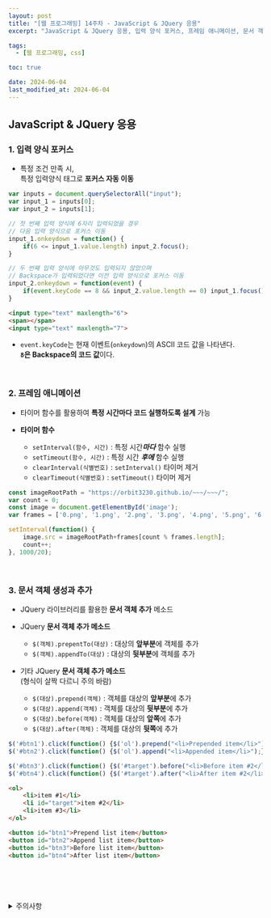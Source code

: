 ```yaml
---
layout: post
title: "[웹 프로그래밍] 14주차 - JavaScript & JQuery 응용"
excerpt: "JavaScript & JQuery 응용, 입력 양식 포커스, 프레임 애니메이션, 문서 객체 생성과 추가"

tags:
  - [웹 프로그래밍, css]

toc: true

date: 2024-06-04
last_modified_at: 2024-06-04
---
```

## JavaScript & JQuery 응용
### 1. 입력 양식 포커스
- 특정 조건 만족 시,  
특정 입력양식 태그로 **포커스 자동 이동**  

```js
var inputs = document.querySelectorAll("input");
var input_1 = inputs[0];
var input_2 = inputs[1];

// 첫 번째 입력 양식에 6자리 입력되었을 경우
// 다음 입력 양식으로 포커스 이동
input_1.onkeydown = function() {
    if(6 <= input_1.value.length) input_2.focus();
}

// 두 번째 입력 양식에 아무것도 입력되지 않았으며
// Backspace가 입력되었다면 이전 입력 양식으로 포커스 이동
input_2.onkeydown = function(event) {
    if(event.keyCode == 8 && input_2.value.length == 0) input_1.focus();
}
```

```html
<input type="text" maxlength="6">
<span></span>
<input type="text" maxlength="7">
```

- `event.keyCode`는 현재 이벤트(`onkeydown`)의 ASCII 코드 값을 나타낸다.  
**`8`은 Backspace의 코드 값**이다.  

<br>

### 2. 프레임 애니메이션
- 타이머 함수를 활용하여 **특정 시간마다 코드 실행하도록 설계** 가능  

- **타이머 함수**
  - `setInterval(함수, 시간)` : 특정 시간***마다*** 함수 실행
  - `setTimeout(함수, 시간)` : 특정 시간 ***후에*** 함수 실행
  - `clearInterval(식별번호)` : `setInterval()` 타이머 제거
  - `clearTimeout(식별번호)` : `setTimeout()` 타이머 제거  

```js
const imageRootPath = "https://orbit3230.github.io/~~~/~~~/";
var count = 0;
const image = document.getElementById('image');
var frames = ['0.png', '1.png', '2.png', '3.png', '4.png', '5.png', '6.png', '7.png', '8.png'];

setInterval(function() {
    image.src = imageRootPath+frames[count % frames.length];
    count++;
}, 1000/20);
```

<br>

### 3. 문서 객체 생성과 추가
- JQuery 라이브러리를 활용한 **문서 객체 추가** 메소드

- JQuery **문서 객체 추가 메소드**
  - `$(객체).prepentTo(대상)` : 대상의 **앞부분**에 객체를 추가
  - `$(객체).appendTo(대상)` : 대상의 **뒷부분**에 객체를 추가  

- 기타 JQuery **문서 객체 추가 메소드**  
(형식이 살짝 다르니 주의 바람)
  - `$(대상).prepend(객체)` : 객체를 대상의 **앞부분**에 추가
  - `$(대상).append(객체)` : 객체를 대상의 **뒷부분**에 추가
  - `$(대상).before(객체)` : 객체를 대상의 **앞쪽**에 추가
  - `$(대상).after(객체)` : 객체를 대상의 **뒷쪽**에 추가  

```js
$('#btn1').click(function() {$('ol').prepend("<li>Prepended item</li>");});
$('#btn2').click(function() {$('ol').append("<li>Appended item</li>");});

$('#btn3').click(function() {$('#target').before("<li>Before item #2</li>");});
$('#btn4').click(function() {$('#target').after("<li>After item #2</li>");});
```

```html
<ol>
    <li>item #1</li>
    <li id="target">item #2</li>
    <li>item #3</li>
</ol>

<button id="btn1">Prepend list item</button>
<button id="btn2">Append list item</button>
<button id="btn3">Before list item</button>
<button id="btn4">After list item</button>
```

<br>
<br>
<br>
<br>
<details>
<summary>주의사항</summary>
<div markdown="1">

이 포스팅은 강원대학교 김아욱 교수님의 웹 프로그래밍 수업을 들으며 내용을 정리 한 것입니다.  
수업 내용에 대한 저작권은 교수님께 있으니,  
다른 곳으로의 무분별한 내용 복사를 자제해 주세요.

</div>
</details>